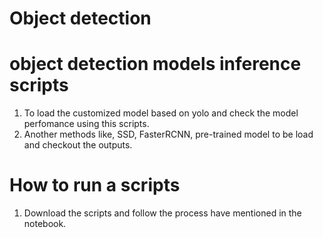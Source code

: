 # Object detection
# object detection models inference scripts

1. To load the customized model based on yolo and check the model perfomance using this scripts.
2. Another methods like, SSD, FasterRCNN, pre-trained model to be load and checkout the outputs. 

# How to run a scripts

1. Download the scripts and follow the process have mentioned in the notebook.
